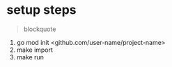 # setup steps
> blockquote

1. go mod init <github.com/user-name/project-name>
2. make import 
3. make run 

